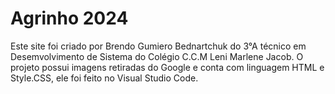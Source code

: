 # Agrinho 2024

Este site foi criado por Brendo Gumiero Bednartchuk do 3°A técnico em Desemvolvimento de Sistema do Colégio C.C.M Leni Marlene Jacob. O projeto possui imagens retiradas do Google e conta com linguagem HTML e Style.CSS, ele foi feito no Visual Studio Code.
